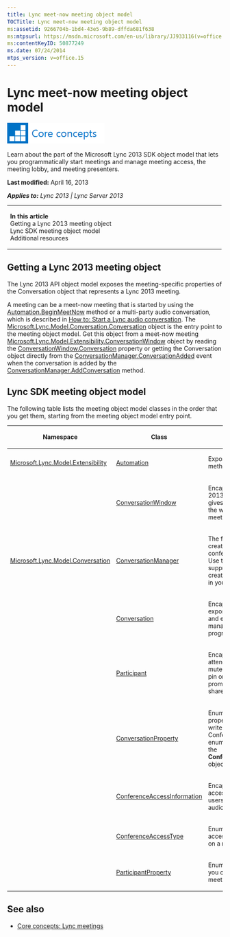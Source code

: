 ```yaml
---
title: Lync meet-now meeting object model
TOCTitle: Lync meet-now meeting object model
ms:assetid: 9266704b-1bd4-43e5-9b89-dffda681f638
ms:mtpsurl: https://msdn.microsoft.com/en-us/library/JJ933116(v=office.15)
ms:contentKeyID: 50877249
ms.date: 07/24/2014
mtps_version: v=office.15
---
```


# Lync meet-now meeting object model

![Core concepts](images/JJ933133.mod_icon_CoreConcepts_long(Office.15).png "Core concepts")

Learn about the part of the Microsoft Lync 2013 SDK object model that lets you programmatically start meetings and manage meeting access, the meeting lobby, and meeting presenters.

**Last modified:** April 16, 2013

***Applies to:** Lync 2013 | Lync Server 2013*

<table>
<colgroup>
<col style="width: 50%" />
<col style="width: 50%" />
</colgroup>
<tbody>
<tr class="odd">
<td><p><strong>In this article</strong><br />
Getting a Lync 2013 meeting object<br />
Lync SDK meeting object model<br />
Additional resources</p></td>
<td><p></p></td>
</tr>
</tbody>
</table>

## Getting a Lync 2013 meeting object

The Lync 2013 API object model exposes the meeting-specific properties of the Conversation object that represents a Lync 2013 meeting.

A meeting can be a meet-now meeting that is started by using the [Automation.BeginMeetNow](https://msdn.microsoft.com/en-us/library/jj277161\(v=office.15\)) method or a multi-party audio conversation, which is described in [How to: Start a Lync audio conversation](how-to-start-a-lync-audio-conversation.md). The [Microsoft.Lync.Model.Conversation.Conversation](https://msdn.microsoft.com/en-us/library/jj276988\(v=office.15\)) object is the entry point to the meeting object model. Get this object from a meet-now meeting [Microsoft.Lync.Model.Extensibility.ConversationWindow](https://msdn.microsoft.com/en-us/library/jj293606\(v=office.15\)) object by reading the [ConversationWindow.Conversation](https://msdn.microsoft.com/en-us/library/jj275546\(v=office.15\)) property or getting the Conversation object directly from the [ConversationManager.ConversationAdded](https://msdn.microsoft.com/en-us/library/jj266470\(v=office.15\)) event when the conversation is added by the [ConversationManager.AddConversation](https://msdn.microsoft.com/en-us/library/jj276176\(v=office.15\)) method.

## Lync SDK meeting object model

The following table lists the meeting object model classes in the order that you get them, starting from the meeting object model entry point.

<table>
<colgroup>
<col style="width: 33%" />
<col style="width: 33%" />
<col style="width: 33%" />
</colgroup>
<thead>
<tr class="header">
<th><p>Namespace</p></th>
<th><p>Class</p></th>
<th><p>Purpose</p></th>
</tr>
</thead>
<tbody>
<tr class="odd">
<td><p><a href="https://msdn.microsoft.com/en-us/library/jj278382(v=office.15)">Microsoft.Lync.Model.Extensibility</a></p></td>
<td><p><a href="https://msdn.microsoft.com/en-us/library/jj293816(v=office.15)">Automation</a></p></td>
<td><p>Exposes the <a href="https://msdn.microsoft.com/en-us/library/jj277161(v=office.15)">BeginMeetNow</a> method.</p></td>
</tr>
<tr class="even">
<td><p></p></td>
<td><p><a href="https://msdn.microsoft.com/en-us/library/jj293606(v=office.15)">ConversationWindow</a></p></td>
<td><p>Encapsulates a meeting Lync 2013 conversation window and gives programmatic access to the window and underlying meeting <a href="https://msdn.microsoft.com/en-us/library/jj276988(v=office.15)">Conversation</a> object.</p></td>
</tr>
<tr class="odd">
<td><p><a href="https://msdn.microsoft.com/en-us/library/jj276168(v=office.15)">Microsoft.Lync.Model.Conversation</a></p></td>
<td><p><a href="https://msdn.microsoft.com/en-us/library/jj266018(v=office.15)">ConversationManager</a></p></td>
<td><p>The factory object used to create a new multi-party audio conference programmatically. Use this factory when in UI suppression mode and you are creating a complete meeting UI in your application.</p></td>
</tr>
<tr class="even">
<td><p></p></td>
<td><p><a href="https://msdn.microsoft.com/en-us/library/jj276988(v=office.15)">Conversation</a></p></td>
<td><p>Encapsulates the meeting and exposes methods, properties, and events that you use to manage the meeting programmatically.</p></td>
</tr>
<tr class="odd">
<td><p></p></td>
<td><p><a href="https://msdn.microsoft.com/en-us/library/jj267311(v=office.15)">Participant</a></p></td>
<td><p>Encapsulates a meeting attendee. Use this object to mute and unmute a participant, pin or lock participant video, promote or demote, or offer shared resource control.</p></td>
</tr>
<tr class="even">
<td><p></p></td>
<td><p><a href="https://msdn.microsoft.com/en-us/library/jj266982(v=office.15)">ConversationProperty</a></p></td>
<td><p>Enumerates the meeting properties that you can read or write to. The ConferenceAccessInformation enumerator is used to return the <strong>ConferenceAccessInformation</strong> object.</p></td>
</tr>
<tr class="odd">
<td><p></p></td>
<td><p><a href="https://msdn.microsoft.com/en-us/library/jj266047(v=office.15)">ConferenceAccessInformation</a></p></td>
<td><p>Encapsulates the meeting access key that you send to users who will &quot;dial in&quot; to an audio conference meeting.</p></td>
</tr>
<tr class="even">
<td><p></p></td>
<td><p><a href="https://msdn.microsoft.com/en-us/library/jj294117(v=office.15)">ConferenceAccessType</a></p></td>
<td><p>Enumerates the conference access rules that you can set on a meeting.</p></td>
</tr>
<tr class="odd">
<td><p></p></td>
<td><p><a href="https://msdn.microsoft.com/en-us/library/jj277580(v=office.15)">ParticipantProperty</a></p></td>
<td><p>Enumerates the properties that you can read or write for a meeting participant.</p></td>
</tr>
</tbody>
</table>

## See also

  - [Core concepts: Lync meetings](core-concepts-lync-meetings.md)


